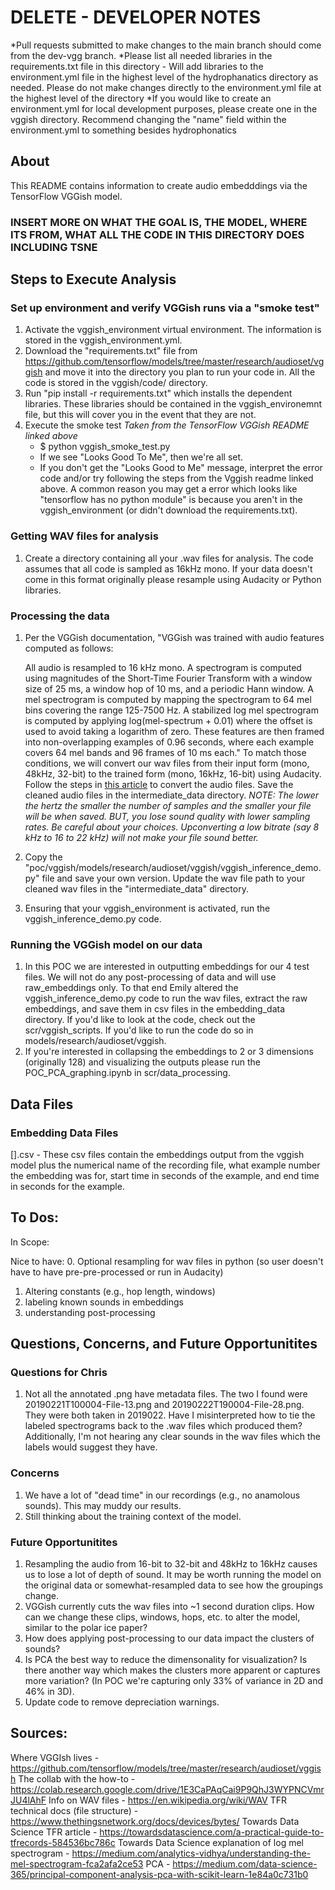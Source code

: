 # DELETE - DEVELOPER NOTES
*Pull requests submitted to make changes to the main branch should come from the dev-vgg branch.
*Please list all needed libraries in the requirements.txt file in this directory
    - Will add libraries to the environment.yml file in the highest level of the hydrophanatics directory as needed. Please do not make changes directly to the environment.yml file at the highest level of the directory
*If you would like to create an environment.yml for local development purposes, please create one in the vggish directory. Recommend changing the "name" field within the environment.yml to something besides hydrophonatics

## About
This README contains information to create audio embedddings via the TensorFlow VGGish model.

### INSERT MORE ON WHAT THE GOAL IS, THE MODEL, WHERE ITS FROM, WHAT ALL THE CODE IN THIS DIRECTORY DOES INCLUDING TSNE

## Steps to Execute Analysis

### Set up environment and verify VGGish runs via a "smoke test"
1. Activate the vggish_environment virtual environment. The information is stored in the vggish_environment.yml.
2. Download the "requirements.txt" file from https://github.com/tensorflow/models/tree/master/research/audioset/vggish and move it into the directory you plan to run your code in. All the code is stored in the vggish/code/ directory.
3. Run "pip install -r requirements.txt" which installs the dependent libraries. These libraries should be contained in the vggish_environemnt file, but this will cover you in the event that they are not.
4. Execute the smoke test *Taken from the TensorFlow VGGish README linked above*
    - $ python vggish_smoke_test.py
    - If we see "Looks Good To Me", then we're all set.
    - If you don't get the "Looks Good to Me" message, interpret the error code and/or try following the steps from the Vggish readme linked above. A common reason you may get a error which looks like "tensorflow has no python module" is because you aren't in the vggish_environment (or didn't download the requirements.txt).

### Getting WAV files for analysis
1. Create a directory containing all your .wav files for analysis. The code assumes that all code is sampled as 16kHz mono. If your data doesn't come in this format originally please resample using Audacity or Python libraries.

### Processing the data
1. Per the VGGish documentation,
"VGGish was trained with audio features computed as follows:

    All audio is resampled to 16 kHz mono.
    A spectrogram is computed using magnitudes of the Short-Time Fourier Transform with a window size of 25 ms, a window hop of 10 ms, and a periodic Hann window.
    A mel spectrogram is computed by mapping the spectrogram to 64 mel bins covering the range 125-7500 Hz.
    A stabilized log mel spectrogram is computed by applying log(mel-spectrum + 0.01) where the offset is used to avoid taking a logarithm of zero.
    These features are then framed into non-overlapping examples of 0.96 seconds, where each example covers 64 mel bands and 96 frames of 10 ms each."
To match those conditions, we will convert our wav files from their input form (mono, 48kHz, 32-bit) to the trained form (mono, 16kHz, 16-bit) using Audacity. Follow the steps in [this article](https://learn.adafruit.com/microcontroller-compatible-audio-file-conversion) to convert the audio files. Save the cleaned audio files in the intermediate_data directory. *NOTE: The lower the hertz the smaller the number of samples and the smaller your file will be when saved. BUT, you lose sound quality with lower sampling rates. Be careful about your choices. Upconverting a low bitrate (say 8 kHz to 16 to 22 kHz) will not make your file sound better.*
2. Copy the "poc/vggish/models/research/audioset/vggish/vggish_inference_demo.py" file and save your own version. Update the wav file path to your cleaned wav files in the "intermediate_data" directory.
3. Ensuring that your vggish_environment is activated, run the vggish_inference_demo.py code.

### Running the VGGish model on our data
1. In this POC we are interested in outputting embeddings for our 4 test files. We will not do any post-processing of data and will use raw_embeddings only. To that end Emily altered the vggish_inference_demo.py code to run the wav files, extract the raw embeddings, and save them in csv files in the embedding_data directory. If you'd like to look at the code, check out the scr/vggish_scripts. If you'd like to run the code do so in models/research/audioset/vggish.
2. If you're interested in collapsing the embeddings to 2 or 3 dimensions (originally 128) and visualizing the outputs please run the POC_PCA_graphing.ipynb in scr/data_processing.


## Data Files

### Embedding Data Files
\[].csv - These csv files contain the embeddings output from the vggish model plus the numerical name of the recording file, what example number the embedding was for, start time in seconds of the example, and end time in seconds for the example.


## To Dos:

In Scope:

Nice to have:
0. Optional resampling for wav files in python (so user doesn't have to have pre-pre-processed or run in Audacity)
1. Altering constants (e.g., hop length, windows)
2. labeling known sounds in embeddings
3. understanding post-processing


## Questions, Concerns, and Future Opportunitites

### Questions for Chris
1. Not all the annotated .png have metadata files. The two I found were 20190221T100004-File-13.png and 20190222T190004-File-28.png. They were both taken in 2019022. Have I misinterpreted how to tie the labeled spectrograms back to the .wav files which produced them? Additionally, I'm not hearing any clear sounds in the wav files which the labels would suggest they have.

### Concerns
1. We have a lot of "dead time" in our recordings (e.g., no anamolous sounds). This may muddy our results.
2. Still thinking about the training context of the model.

### Future Opportunitites
1. Resampling the audio from 16-bit to 32-bit and 48kHz to 16kHz causes us to lose a lot of depth of sound. It may be worth running the model on the original data or somewhat-resampled data to see how the groupings change.
2. VGGish currently cuts the wav files into ~1 second duration clips. How can we change these clips, windows, hops, etc. to alter the model, similar to the polar ice paper?
3. How does applying post-processing to our data impact the clusters of sounds?
4. Is PCA the best way to reduce the dimensonality for visualization? Is there another way which makes the clusters more apparent or captures more variation? (In POC we're capturing only 33% of variance in 2D and 46% in 3D).
5. Update code to remove depreciation warnings.


## Sources:
Where VGGIsh lives - https://github.com/tensorflow/models/tree/master/research/audioset/vggish
The collab with the how-to - https://colab.research.google.com/drive/1E3CaPAqCai9P9QhJ3WYPNCVmrJU4lAhF
Info on WAV files - https://en.wikipedia.org/wiki/WAV
TFR technical docs (file structure) - https://www.thethingsnetwork.org/docs/devices/bytes/
Towards Data Science TFR article - https://towardsdatascience.com/a-practical-guide-to-tfrecords-584536bc786c
Towards Data Science explanation of log mel spectrogram - https://medium.com/analytics-vidhya/understanding-the-mel-spectrogram-fca2afa2ce53
PCA - https://medium.com/data-science-365/principal-component-analysis-pca-with-scikit-learn-1e84a0c731b0